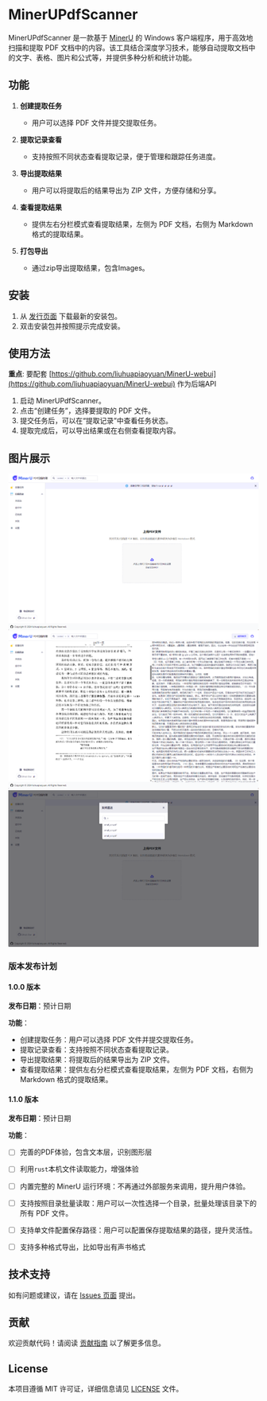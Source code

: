 # MinerUPdfScanner

MinerUPdfScanner 是一款基于 [MinerU](https://github.com/opendatalab/MinerU) 的 Windows 客户端程序，用于高效地扫描和提取 PDF 文档中的内容。该工具结合深度学习技术，能够自动提取文档中的文字、表格、图片和公式等，并提供多种分析和统计功能。

## 功能

1. **创建提取任务**
   - 用户可以选择 PDF 文件并提交提取任务。

2. **提取记录查看**
   - 支持按照不同状态查看提取记录，便于管理和跟踪任务进度。

3. **导出提取结果**
   - 用户可以将提取后的结果导出为 ZIP 文件，方便存储和分享。

4. **查看提取结果**
   - 提供左右分栏模式查看提取结果，左侧为 PDF 文档，右侧为 Markdown 格式的提取结果。

5. **打包导出**
   - 通过zip导出提取结果，包含Images。

## 安装

1. 从 [发行页面](https://github.com/your-repo-link/releases) 下载最新的安装包。
2. 双击安装包并按照提示完成安装。

## 使用方法

**重点**: 要配套 [https://github.com/liuhuapiaoyuan/MinerU-webui](https://github.com/liuhuapiaoyuan/MinerU-webui) 作为后端API

1. 启动 MinerUPdfScanner。
2. 点击“创建任务”，选择要提取的 PDF 文件。
3. 提交任务后，可以在“提取记录”中查看任务状态。
4. 提取完成后，可以导出结果或在右侧查看提取内容。



## 图片展示
![主页](doc/main.png)
![文档查看](doc/preview.png)
![快捷链接](doc/quick.png)

### 版本发布计划

#### 1.0.0 版本
**发布日期**：预计日期

**功能**：
- 创建提取任务：用户可以选择 PDF 文件并提交提取任务。
- 提取记录查看：支持按照不同状态查看提取记录。
- 导出提取结果：将提取后的结果导出为 ZIP 文件。
- 查看提取结果：提供左右分栏模式查看提取结果，左侧为 PDF 文档，右侧为 Markdown 格式的提取结果。

#### 1.1.0 版本
**发布日期**：预计日期

**功能**：
- [ ] 完善的PDF体验，包含文本层，识别图形层
- [ ] 利用`rust`本机文件读取能力，增强体验 
- [ ] 内置完整的 MinerU 运行环境：不再通过外部服务来调用，提升用户体验。
- [ ] 支持按照目录批量读取：用户可以一次性选择一个目录，批量处理该目录下的所有 PDF 文件。
- [ ] 支持单文件配置保存路径：用户可以配置保存提取结果的路径，提升灵活性。
- [ ] 支持多种格式导出，比如导出有声书格式
 

## 技术支持

如有问题或建议，请在 [Issues 页面](https://github.com/your-repo-link/issues) 提出。

## 贡献

欢迎贡献代码！请阅读 [贡献指南](CONTRIBUTING.md) 以了解更多信息。

## License

本项目遵循 MIT 许可证，详细信息请见 [LICENSE](LICENSE) 文件。
